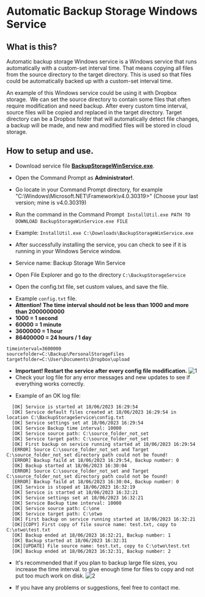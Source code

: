 # Automatic Backup Storage Windows Service

## What is this?
Automatic backup storage Windows service is a Windows service that runs automatically with a custom-set interval time.
That means copying all files from the source directory to the target directory.
This is used so that files could be automatically backed up with a custom-set interval time.

An example of this Windows service could be using it with Dropbox storage. 
We can set the source directory to contain some files that often require modification and need backup.
After every custom time interval, source files will be copied and replaced in the target directory.
Target directory can be a Dropbox folder that will automatically detect file changes, a backup will be made, 
and new and modified files will be stored in cloud storage.

## How to setup and use.
* Download service file **[BackupStorageWinService.exe](https://github.com/DomagojRatko/Automatic-Backup-Storage-Windows-Service/blob/main/BackupStorageWinService.exe)**.

* Open the Command Prompt as **Administrator!**.

* Go locate in your Command Prompt directory, for example "C:\Windows\Microsoft.NET\Framework\v4.0.30319>" (Choose your last version; mine is v4.0.30319)

* Run the command in the Command Prompt  `InstallUtil.exe PATH TO DOWNLOAD BackupStorageWinService.exe FILE` 
- Example: `InstallUtil.exe C:\Downloads\BackupStorageWinService.exe`

* After successfully installing the service, you can check to see if it is running in your Windows Service window.
- Service name: Backup Storage Win Service

* Open File Explorer and go to the directory `C:\BackupStorageService`

* Open the config.txt file, set custom values, and save the file.
- Example `config.txt` file.
- **Attention! The time interval should not be less than 1000 and more than 2000000000**
- **1000 = 1 second**
- **60000 = 1 minute**
- **3600000 = 1 hour**
- **86400000 = 24 hours / 1 day**
```
timeinterval=3600000
sourcefolder=C:\Backup\PersonalStorageFiles
targetfolder=C:\User\Documents\Dropbox\upload
```

* **Important! Restart the service after every config file modification.**
![1](https://github.com/DomagojRatko/Automatic-Backup-Storage-Windows-Service/assets/62218857/3cc1c43a-fe13-4935-adc5-45e9fa614573)
* Check your log file for any error messages and new updates to see if everything works correctly.
- Example of an OK log file:
```
  [OK] Service is started at 18/06/2023 16:29:54
  [OK] Service default files created at 18/06/2023 16:29:54 in location C:\BackupStorageService\config.txt
  [OK] Service settings set at 18/06/2023 16:29:54
  [OK] Service Backup time interval: 10000
  [OK] Service source path: C:\source_folder_not_set
  [OK] Service target path: C:\source_folder_not_set
  [OK] First backup on service running started at 18/06/2023 16:29:54
  [ERROR] Source C:\source_folder_not_set and Target C:\source_folder_not_set directory path could not be found!
  [ERROR] Backup faild at 18/06/2023 16:29:54, Backup number: 0
  [OK] Backup started at 18/06/2023 16:30:04
  [ERROR] Source C:\source_folder_not_set and Target C:\source_folder_not_set directory path could not be found!
  [ERROR] Backup faild at 18/06/2023 16:30:04, Backup number: 0
  [OK] Service is stoped at 18/06/2023 16:32:19
  [OK] Service is started at 18/06/2023 16:32:21
  [OK] Service settings set at 18/06/2023 16:32:21
  [OK] Service Backup time interval: 10000
  [OK] Service source path: C:\one
  [OK] Service target path: C:\otwo
  [OK] First backup on service running started at 18/06/2023 16:32:21
  [OK][COPY] First copy of file source name: test.txt, copy to C:\otwo\test.txt
  [OK] Backup ended at 18/06/2023 16:32:21, Backup number: 1
  [OK] Backup started at 18/06/2023 16:32:31
  [OK][UPDATE] File source name: test.txt, copy to C:\otwo\test.txt
  [OK] Backup ended at 18/06/2023 16:32:31, Backup number: 2  
```
* It's recommended that if you plan to backup large file sizes, you increase the time interval.
to give enough time for files to copy and not put too much work on disk.
![2](https://github.com/DomagojRatko/Automatic-Backup-Storage-Windows-Service/assets/62218857/2aafdf61-4f17-48e6-92c0-18969443244a)

* If you have any problems or suggestions, feel free to contact me.
